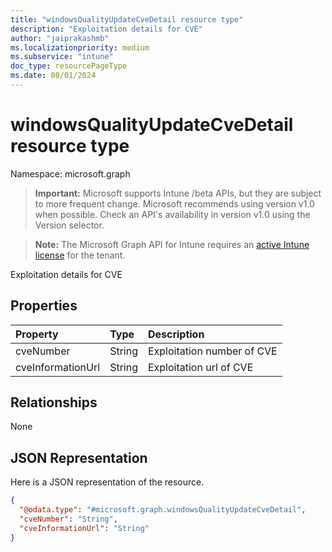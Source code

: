 ```yaml
---
title: "windowsQualityUpdateCveDetail resource type"
description: "Exploitation details for CVE"
author: "jaiprakashmb"
ms.localizationpriority: medium
ms.subservice: "intune"
doc_type: resourcePageType
ms.date: 08/01/2024
---
```


# windowsQualityUpdateCveDetail resource type

Namespace: microsoft.graph

> **Important:** Microsoft supports Intune /beta APIs, but they are subject to more frequent change. Microsoft recommends using version v1.0 when possible. Check an API's availability in version v1.0 using the Version selector.

> **Note:** The Microsoft Graph API for Intune requires an [active Intune license](https://go.microsoft.com/fwlink/?linkid=839381) for the tenant.

Exploitation details for CVE

## Properties
|Property|Type|Description|
|:---|:---|:---|
|cveNumber|String|Exploitation number of CVE|
|cveInformationUrl|String|Exploitation url of CVE|

## Relationships
None

## JSON Representation
Here is a JSON representation of the resource.
<!-- {
  "blockType": "resource",
  "@odata.type": "microsoft.graph.windowsQualityUpdateCveDetail"
}
-->
``` json
{
  "@odata.type": "#microsoft.graph.windowsQualityUpdateCveDetail",
  "cveNumber": "String",
  "cveInformationUrl": "String"
}
```